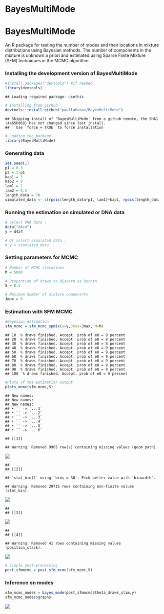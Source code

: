BayesMultiMode
================

# BayesMultiMode

An R package for testing the number of modes and their locations in
mixture distributions using Bayesian methods. The number of components
in the mixture is unknown a priori and estimated using Sparse Finite
Mixture (SFM) techniques in the MCMC algorithm.

### Installing the development version of BayesMultiMode

``` r
#install.packages("devtools") #if needed
library(devtools)
```

    ## Loading required package: usethis

``` r
# Installing from girhub
devtools::install_github("paullabonne/BayesMultiMode")
```

    ## Skipping install of 'BayesMultiMode' from a github remote, the SHA1 (4a65b869) has not changed since last install.
    ##   Use `force = TRUE` to force installation

``` r
# Loading the package
library(BayesMultiMode)
```

### Generating data

``` r
set.seed(1)
p1 = 0.3
p2 = 1-p1
kap1 = 3
kap2 = 0
lam1 = 1
lam2 = 0.5
length_data = 70
simulated_data <- c(rpois(length_data*p1, lam1)+kap1, rpois(length_data*p2, lam2)+kap2)
```

### Running the estimation on simulated or DNA data

``` r
# Select DNA data :
data("d4z4")
y = d4z4

# Or select simulated data :
# y = simulated_data
```

### Setting parameters for MCMC

``` r
# Number of MCMC iterations 
M = 5000 

# Proportion of draws to discard as burnin
S = 0.5 

# Maximum number of mixture components 
Jmax = 6
```

### Estimation with SFM MCMC

``` r
#Bayesian estimation
sfm_mcmc = sfm_mcmc_spmix(y=y,Jmax=Jmax, M=M)
```

    ## 10  % draws finished. Accept. prob of e0 = 9 percent
    ## 20  % draws finished. Accept. prob of e0 = 8 percent
    ## 30  % draws finished. Accept. prob of e0 = 8 percent
    ## 40  % draws finished. Accept. prob of e0 = 9 percent
    ## 50  % draws finished. Accept. prob of e0 = 9 percent
    ## 60  % draws finished. Accept. prob of e0 = 9 percent
    ## 70  % draws finished. Accept. prob of e0 = 9 percent
    ## 80  % draws finished. Accept. prob of e0 = 9 percent
    ## 90  % draws finished. Accept. prob of e0 = 9 percent
    ## 100  % draws finished. Accept. prob of e0 = 9 percent

``` r
#Plots of the estimation output
plots_mcmc(sfm_mcmc,S)
```

    ## New names:
    ## New names:
    ## New names:
    ## • `` -> `...1`
    ## • `` -> `...2`
    ## • `` -> `...3`
    ## • `` -> `...4`
    ## • `` -> `...5`
    ## • `` -> `...6`

    ## [[1]]

    ## Warning: Removed 9905 row(s) containing missing values (geom_path).

![](Untitled_files/figure-gfm/unnamed-chunk-5-1.png)<!-- -->

    ## 
    ## [[2]]

    ## `stat_bin()` using `bins = 30`. Pick better value with `binwidth`.

    ## Warning: Removed 29715 rows containing non-finite values (stat_bin).

![](Untitled_files/figure-gfm/unnamed-chunk-5-2.png)<!-- -->

    ## 
    ## [[3]]

![](Untitled_files/figure-gfm/unnamed-chunk-5-3.png)<!-- -->

    ## 
    ## [[4]]

    ## Warning: Removed 41 rows containing missing values (position_stack).

![](Untitled_files/figure-gfm/unnamed-chunk-5-4.png)<!-- -->

``` r
# Simple post-processing
post_sfmmcmc = post_sfm_mcmc(sfm_mcmc,S)
```

### Inference on modes

``` r
sfm_mcmc_modes = bayes_mode(post_sfmmcmc$theta_draws_slim,y)
sfm_mcmc_modes$graphs
```

![](Untitled_files/figure-gfm/unnamed-chunk-6-1.png)<!-- -->
